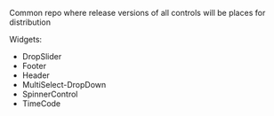 Common repo where release versions of all controls will be places for distribution

Widgets:

* DropSlider
* Footer
* Header
* MultiSelect-DropDown
* SpinnerControl
* TimeCode

